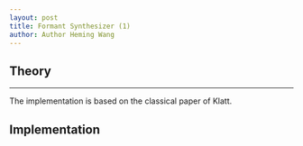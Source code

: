 ```yaml
---
layout: post
title: Formant Synthesizer (1)
author: Author Heming Wang
---
```

## Theory
-----
The implementation is based on the classical paper of Klatt.

## Implementation
